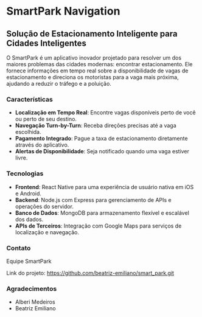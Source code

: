 # SmartPark Navigation

## Solução de Estacionamento Inteligente para Cidades Inteligentes

O SmartPark é um aplicativo inovador projetado para resolver um dos maiores problemas das cidades modernas: encontrar estacionamento. Ele fornece informações em tempo real sobre a disponibilidade de vagas de estacionamento e direciona os motoristas para a vaga mais próxima, ajudando a reduzir o tráfego e a poluição.

### Características

- **Localização em Tempo Real**: Encontre vagas disponíveis perto de você ou perto de seu destino.
- **Navegação Turn-by-Turn**: Receba direções precisas até a vaga escolhida.
- **Pagamento Integrado**: Pague a taxa de estacionamento diretamente através do aplicativo.
- **Alertas de Disponibilidade**: Seja notificado quando uma vaga estiver livre.

### Tecnologias

- **Frontend**: React Native para uma experiência de usuário nativa em iOS e Android.
- **Backend**: Node.js com Express para gerenciamento de APIs e operações do servidor.
- **Banco de Dados**: MongoDB para armazenamento flexível e escalável dos dados.
- **APIs de Terceiros**: Integração com Google Maps para serviços de localização e navegação.
  
### Contato

Equipe SmartPark 

Link do projeto: https://github.com/beatriz-emiliano/smart_park.git

### Agradecimentos

- Alberi Medeiros
- Beatriz Emiliano
